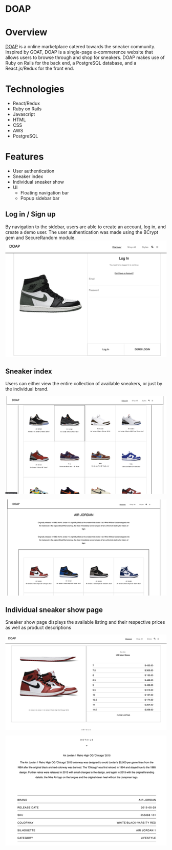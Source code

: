 # DOAP 

# Overview
[DOAP](https://jphan-doap.herokuapp.com/) is a online marketplace catered towards the sneaker community. Inspired by GOAT, DOAP is a single-page e-commerence website that allows users to browse through and shop for sneakers. DOAP makes use of Ruby on Rails for the back end, a PostgreSQL database, and a React.js/Redux for the front end. 

# Technologies 
- React/Redux
- Ruby on Rails
- Javascript
- HTML
- CSS
- AWS
- PostgreSQL

# Features

- User authentication
- Sneaker index 
- Individual sneaker show
- UI
  - Floating navigation bar
  - Popup sidebar bar
  
  
 ## Log in / Sign up
 
By navigation to the sidebar, users are able to create an account, log in, and create a demo user. The user authentication was made using the BCrypt gem and SecureRandom module.
![Session Form](https://raw.githubusercontent.com/JJPhan/DOAP/master/image/session_form.png)


## Sneaker index
 
Users can either view the entire collection of available sneakers, or just by the individual brand.
 
 
![Index](https://raw.githubusercontent.com/JJPhan/DOAP/master/image/shop_all_index.png)
  
  
![Dunk Index](https://raw.githubusercontent.com/JJPhan/DOAP/master/image/jordan_index.png)


## Individual sneaker show page

Sneaker show page displays the available listing and their respective prices as well as product descriptions

![Listing](https://raw.githubusercontent.com/JJPhan/DOAP/master/image/sneaker_listing.png)

![Details](https://raw.githubusercontent.com/JJPhan/DOAP/master/image/product_details.png)



